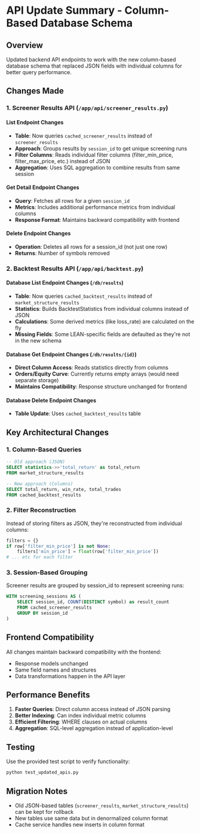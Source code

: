 # API Update Summary - Column-Based Database Schema

## Overview
Updated backend API endpoints to work with the new column-based database schema that replaced JSON fields with individual columns for better query performance.

## Changes Made

### 1. Screener Results API (`/app/api/screener_results.py`)

#### List Endpoint Changes
- **Table**: Now queries `cached_screener_results` instead of `screener_results`
- **Approach**: Groups results by `session_id` to get unique screening runs
- **Filter Columns**: Reads individual filter columns (filter_min_price, filter_max_price, etc.) instead of JSON
- **Aggregation**: Uses SQL aggregation to combine results from same session

#### Get Detail Endpoint Changes
- **Query**: Fetches all rows for a given `session_id`
- **Metrics**: Includes additional performance metrics from individual columns
- **Response Format**: Maintains backward compatibility with frontend

#### Delete Endpoint Changes
- **Operation**: Deletes all rows for a session_id (not just one row)
- **Returns**: Number of symbols removed

### 2. Backtest Results API (`/app/api/backtest.py`)

#### Database List Endpoint Changes (`/db/results`)
- **Table**: Now queries `cached_backtest_results` instead of `market_structure_results`
- **Statistics**: Builds BacktestStatistics from individual columns instead of JSON
- **Calculations**: Some derived metrics (like loss_rate) are calculated on the fly
- **Missing Fields**: Some LEAN-specific fields are defaulted as they're not in the new schema

#### Database Get Endpoint Changes (`/db/results/{id}`)
- **Direct Column Access**: Reads statistics directly from columns
- **Orders/Equity Curve**: Currently returns empty arrays (would need separate storage)
- **Maintains Compatibility**: Response structure unchanged for frontend

#### Database Delete Endpoint Changes
- **Table Update**: Uses `cached_backtest_results` table

## Key Architectural Changes

### 1. Column-Based Queries
```sql
-- Old approach (JSON)
SELECT statistics->>'total_return' as total_return
FROM market_structure_results

-- New approach (Columns)
SELECT total_return, win_rate, total_trades
FROM cached_backtest_results
```

### 2. Filter Reconstruction
Instead of storing filters as JSON, they're reconstructed from individual columns:
```python
filters = {}
if row['filter_min_price'] is not None:
    filters['min_price'] = float(row['filter_min_price'])
# ... etc for each filter
```

### 3. Session-Based Grouping
Screener results are grouped by session_id to represent screening runs:
```sql
WITH screening_sessions AS (
    SELECT session_id, COUNT(DISTINCT symbol) as result_count
    FROM cached_screener_results
    GROUP BY session_id
)
```

## Frontend Compatibility

All changes maintain backward compatibility with the frontend:
- Response models unchanged
- Same field names and structures
- Data transformations happen in the API layer

## Performance Benefits

1. **Faster Queries**: Direct column access instead of JSON parsing
2. **Better Indexing**: Can index individual metric columns
3. **Efficient Filtering**: WHERE clauses on actual columns
4. **Aggregation**: SQL-level aggregation instead of application-level

## Testing

Use the provided test script to verify functionality:
```bash
python test_updated_apis.py
```

## Migration Notes

- Old JSON-based tables (`screener_results`, `market_structure_results`) can be kept for rollback
- New tables use same data but in denormalized column format
- Cache service handles new inserts in column format